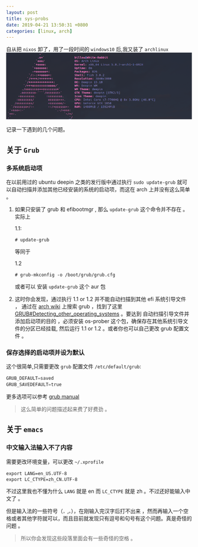 ```yaml
---
layout: post
title: sys-probs
date: 2019-04-21 13:50:31 +0800
categories: [linux, arch]
---
```


自从把 `nixos` 卸了，用了一段时间的 `windows10` 后,我又装了 `archlinux` ![arch](/assets/screen-fetch.png)

记录一下遇到的几个问题。

## 关于 `Grub`

### 多系统启动项

在以前用过的 ubuntu deepin 之类的发行版中通过执行 `sudo update-grub` 就可以自动扫描并添加其他已经安装的系统的启动项，而这在 arch 上并没有这么简单 。

1. 如果只安装了 grub 和 efibootmgr , 那么 `update-grub` 这个命令并不存在 。实际上 
   
   1.1:
   ```
   # update-grub
   ```
   
   等同于 
   
   1.2
   ```
   # grub-mkconfig -o /boot/grub/grub.cfg
   ```
   
   或者可以 安装 `update-grub` 这个 aur 包

2. 这时你会发现，通过执行 1.1 or 1.2 并不能自动扫描到其他 efi 系统引导文件 ， 通过在 [arch wiki](https://wiki.archlinux.org/) 上搜索 grub ，找到了这里 [GRUB#Detecting_other_operating_systems](https://wiki.archlinux.org/index.php/GRUB#Detecting_other_operating_systems) 。要达到 自动扫描引导文件并添加启动项的目的 ，必须安装 os-prober 这个包，确保存在其他系统引导文件的分区已经挂载, 然后运行 1.1 or 1.2 。或者你也可以自己更改 grub 配置文件 。

### 保存选择的启动项并设为默认

这个很简单,只需要更改 `grub` 配置文件 `/etc/default/grub`:

```powershell
GRUB_DEFAULT=saved
GRUB_SAVEDEFAULT=true
```

更多选项可以参考 [grub manual](http://www.gnu.org/software/grub/manual/grub/grub.html#Simple-configuration)

> 这么简单的问题描述起来费了好费劲 。

## 关于 `emacs`

### 中文输入法输入不了内容

需要更改环境变量，可以更改 `~/.xprofile`

```
export LANG=en_US.UTF-8
export LC_CTYPE=zh_CN.UTF-8
```

不过这里我也不懂为什么 `LANG` 就是 en 而 `LC_CTYPE` 就是 zh 。不过还好能输入中文了 。

但是输入法的一些符号（`，`,`。`），在刚输入完汉字后打不出来 ，然而再输入一个空格或者其他字符就可以，而且目前就发现只有逗号和句号有这个问题。真是奇怪的问题 。

> 所以你会发现这些段落里面会有一些奇怪的空格 。

